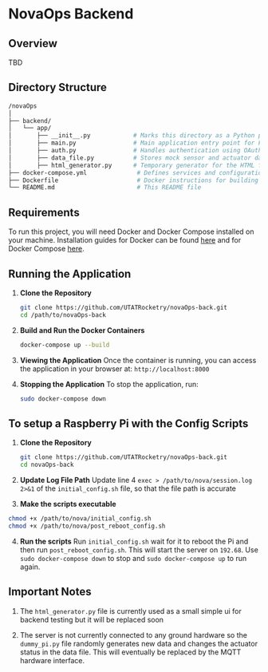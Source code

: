 
# NovaOps Backend
## Overview
TBD

## Directory Structure
```bash
/novaOps
│
├── backend/
│   └── app/
│       ├── __init__.py            # Marks this directory as a Python package
│       ├── main.py                # Main application entry point for FastAPI
│       ├── auth.py                # Handles authentication using OAuth2 and JWT tokens
│       ├── data_file.py           # Stores mock sensor and actuator data used in the system
│       ├── html_generator.py      # Temporary generator for the HTML for the sensor and actuator dashboard
├── docker-compose.yml              # Defines services and configurations for running Docker containers
├── Dockerfile                      # Docker instructions for building the FastAPI app image
└── README.md                       # This README file
```


## Requirements

To run this project, you will need Docker and Docker Compose installed on your machine. Installation guides for Docker can be found [here](https://docs.docker.com/get-docker/) and for Docker Compose [here](https://docs.docker.com/compose/install/).

## Running the Application

1. **Clone the Repository**
   ```bash
   git clone https://github.com/UTATRocketry/novaOps-back.git
   cd /path/to/novaOps-back
   ```

2. **Build and Run the Docker Containers**
   ```bash
   docker-compose up --build
   ```

3. **Viewing the Application**
   Once the container is running, you can access the application in your browser at: `http://localhost:8000`

4. **Stopping the Application**
   To stop the application, run:
    ```bash
   sudo docker-compose down
   ```

## To setup a Raspberry Pi with the Config Scripts
1. **Clone the Repository**
   ```bash
   git clone https://github.com/UTATRocketry/novaOps-back.git
   cd novaOps-back
   ```
2. **Update Log File Path**
Update line 4 `exec > /path/to/nova/session.log 2>&1` of the `initial_config.sh` file, so that the file path is accurate

3. **Make the scripts executable**
```bash
chmod +x /path/to/nova/initial_config.sh
chmod +x /path/to/nova/post_reboot_config.sh
```
4. **Run the scripts**
Run `initial_config.sh` wait for it to reboot the Pi and then run `post_reboot_config.sh`. This will start the server on `192.68`. Use `sudo docker-compose down` to stop and `sudo docker-compose up` to run again.

## Important Notes

1. The `html_generator.py` file is currently used as a small simple ui for backend testing but it will be replaced soon

2. The server is not currently connected to any ground hardware so the `dummy_pi.py` file randomly generates new data and changes the actuator status in the data file. This will eventually be replaced by the MQTT hardware interface. 